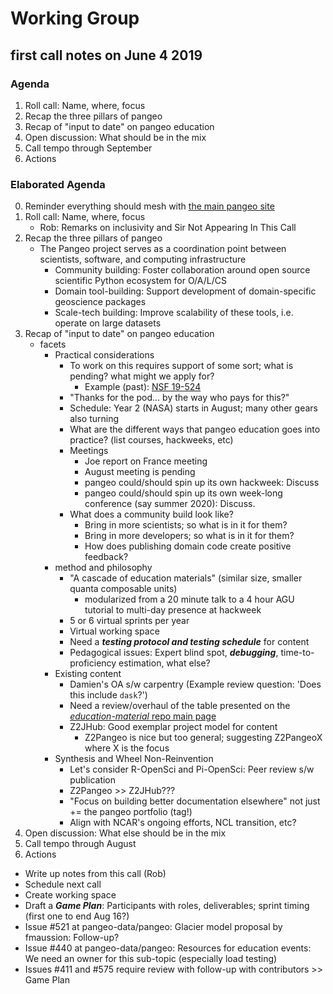 # Working Group 

## first call notes on June 4 2019

### Agenda

1. Roll call: Name, where, focus
2. Recap the three pillars of pangeo
3. Recap of "input to date" on pangeo education
4. Open discussion: What should be in the mix
5. Call tempo through September
6. Actions

### Elaborated Agenda

0. Reminder everything should mesh with [the main pangeo site](http://pangeo.io/)
1. Roll call: Name, where, focus
    - Rob: Remarks on inclusivity and Sir Not Appearing In This Call
2. Recap the three pillars of pangeo
    - The Pangeo project serves as a coordination point between scientists, software, and computing infrastructure 
      - Community building: Foster collaboration around open source scientific Python ecosystem for O/A/L/CS
      - Domain tool-building: Support development of domain-specific geoscience packages
      - Scale-tech building: Improve scalability of these tools, i.e. operate on large datasets
3. Recap of "input to date" on pangeo education
    - facets
      - Practical considerations
        - To work on this requires support of some sort; what is pending? what might we apply for?
          - Example (past): [NSF 19-524](https://www.nsf.gov/publications/pub_summ.jsp?WT.z_pims_id=505342&ods_key=nsf19524)
        - "Thanks for the pod... by the way who pays for this?"
        - Schedule: Year 2 (NASA) starts in August; many other gears also turning
        - What are the different ways that pangeo education goes into practice? (list courses, hackweeks, etc)
        - Meetings
          - Joe report on France meeting
          - August meeting is pending
          - pangeo could/should spin up its own hackweek: Discuss
          - pangeo could/should spin up its own week-long conference (say summer 2020): Discuss.
        - What does a community build look like? 
          - Bring in more scientists; so what is in it for them?
          - Bring in more developers; so what is in it for them?
          - How does publishing domain code create positive feedback?
      - method and philosophy
        - "A cascade of education materials" (similar size, smaller quanta composable units)
          - modularized from a 20 minute talk to a 4 hour AGU tutorial to multi-day presence at hackweek 
        - 5 or 6 virtual sprints per year
        - Virtual working space
        - Need a ***testing protocol and testing schedule*** for content
        - Pedagogical issues: Expert blind spot, ***debugging***, time-to-proficiency estimation, what else?
      - Existing content
        - Damien's OA s/w carpentry (Example review question: 'Does this include `dask`?')
        - Need a review/overhaul of the table presented on the 
[*education-material* repo main page](https://github.com/pangeo-data/education-material)
        - Z2JHub: Good exemplar project model for content
          - Z2Pangeo is nice but too general; suggesting Z2PangeoX where X is the focus
      - Synthesis and Wheel Non-Reinvention
        - Let's consider R-OpenSci and Pi-OpenSci: Peer review s/w publication
        - Z2Pangeo >> Z2JHub???
        - "Focus on building better documentation elsewhere" not just += the pangeo portfolio (tag!)
        - Align with NCAR's ongoing efforts, NCL transition, etc?
4. Open discussion: What else should be in the mix
5. Call tempo through August
6. Actions
  - Write up notes from this call (Rob)
  - Schedule next call
  - Create working space
  - Draft a ***Game Plan***:  Participants with roles, deliverables; sprint timing (first one to end Aug 16?)
  - Issue #521 at pangeo-data/pangeo: Glacier model proposal by fmaussion: Follow-up?
  - Issue #440 at pangeo-data/pangeo: Resources for education events: We need an owner for this sub-topic (especially load testing)
  - Issues #411 and #575 require review with follow-up with contributors >> Game Plan

